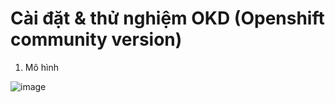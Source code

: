 # Cài đặt & thử nghiệm OKD (Openshift community version)

1. Mô hình

![image](https://github.com/user-attachments/assets/ea01f27c-311c-43a9-a7bb-29ff324fe96d)









